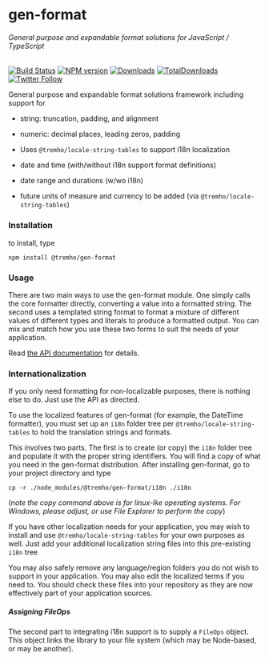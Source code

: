 
# gen-format
###### General purpose and expandable format solutions for JavaScript / TypeScript

[![Build Status][build-status]][build-url]
[![NPM version][npm-image]][npm-url]
[![Downloads][downloads-image]][npm-url]
[![TotalDownloads][total-downloads-image]][npm-url]
[![Twitter Follow][twitter-image]][twitter-url]

[build-status]: https://travis-ci.com/tremho/gen-format.svg?branch=master

[build-url]: https://travis-ci.com/tremho/gen-format

[npm-image]: http://img.shields.io/npm/v/@tremho/gen-format.svg

[npm-url]: https://npmjs.org/package/@tremho/gen-format

[downloads-image]: http://img.shields.io/npm/dm/@tremho/gen-format.svg

[total-downloads-image]: http://img.shields.io/npm/dt/@tremho/gen-format.svg?label=total%20downloads

[twitter-image]: https://img.shields.io/twitter/follow/Tremho1.svg?style=social&label=Follow%20me

[twitter-url]: https://twitter.com/Tremho1


General purpose and expandable format solutions framework
including support for
- string: truncation, padding, and alignment
- numeric: decimal places, leading zeros, padding

- Uses `@tremho/locale-string-tables` to support i18n localization 
- date and time (with/without i18n support format definitions)
- date range and durations (w/wo i18n)  
- future units of measure and currency to be added (via `@tremho/locale-string-tables`)

### Installation

to install, type

    npm install @tremho/gen-format

### Usage

There are two main ways to use the gen-format module.  One simply
calls the core formatter directly, converting a value into a formatted string.
The second uses a templated string format to format a mixture of different values of different types
and literals to produce a formatted output.
You can mix and match how you use these two forms to suit the needs
of your application.

Read [the API documentation](API.md) for details.

### Internationalization

If you only need formatting for non-localizable purposes,
there is nothing else to do.  Just use the API as directed.

To use the localized features of gen-format (for example, the DateTime formatter),
you must set up an `i18n` folder tree per `@tremho/locale-string-tables`
to hold the translation strings and formats.

This involves two parts.  The first is to create (or copy) the
`i18n` folder tree and populate it with the proper string identifiers.
You will find a copy of what you need in the gen-format distribution.
After installing gen-format, go to your project directory and
type 

    cp -r ./node_modules/@tremho/gen-format/i18n ./i18n

(_note the copy command above is for linux-lke operating systems.
For Windows, please adjust, or use File Explorer to perform the copy_)

If you have other localization needs for your application, you 
may wish to install and use `@tremho/locale-string-tables` for
your own purposes as well.  Just add your additional localization
string files into this pre-existing `i18n` tree

You may also safely remove any language/region folders you do not wish
to support in  your application.  You may also edit the localized
terms if you need to.  You should check these files into your repository
as they are now effectively part of your application sources.

##### Assigning FileOps

The second part to integrating i18n support is to supply a
`FileOps` object. This object links the library to your file
system (which may be Node-based, or may be another).







